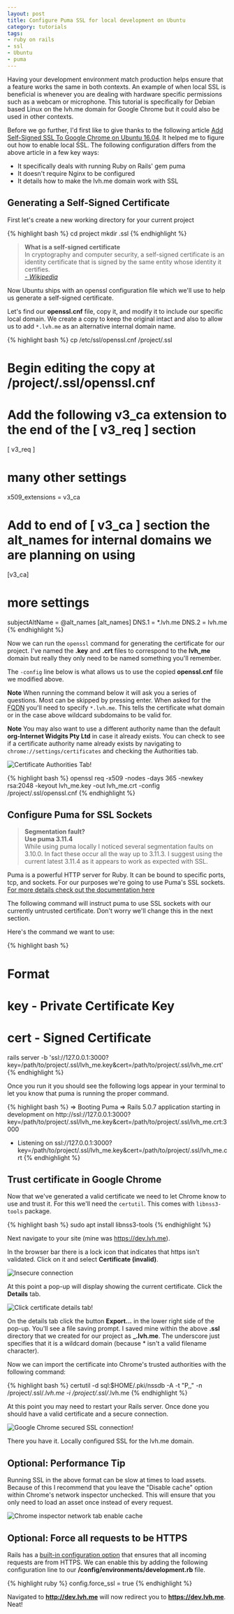 ```yaml
---
layout: post
title: Configure Puma SSL for local development on Ubuntu
category: tutorials
tags:
- ruby on rails
- ssl
- Ubuntu
- puma
---
```


Having your development environment match production helps ensure that a feature works the same in both contexts. An example of when local SSL is beneficial is whenever you are dealing with hardware specific permissions such as a webcam or microphone. This tutorial is specifically for Debian based Linux on the lvh.me domain for Google Chrome but it could also be used in other contexts.
<!--excerpt-->

Before we go further, I'd first like to give thanks to the following article <a href="https://leehblue.com/add-self-signed-ssl-google-chrome-ubuntu-16-04/">Add Self-Signed SSL To Google Chrome on Ubuntu 16.04</a>. It helped me to figure out how to enable local SSL. The following configuration differs from the above article in a few key ways:

* It specifically deals with running Ruby on Rails' gem puma
* It doesn't require Nginx to be configured
* It details how to make the lvh.me domain work with SSL

## Generating a Self-Signed Certificate

First let's create a new working directory for your current project

{% highlight bash %}
cd project
mkdir .ssl
{% endhighlight %}

<blockquote class="Info Info-right"><strong>What is a self-signed certificate</strong><br />
In cryptography and computer security, a self-signed certificate is an identity certificate that is signed by the same entity whose identity it certifies.
<br>
<cite><a href="https://en.wikipedia.org/wiki/Self-signed_certificate">- Wikipedia</a></cite>
</blockquote>

Now Ubuntu ships with an openssl configuration file which we'll use to help us generate a self-signed certificate.

Let's find our **openssl.cnf** file, copy it, and modify it to include our specific local domain. We create a copy to keep the original intact and also to allow us to add `*.lvh.me` as an alternative internal domain name.

{% highlight bash %}
cp /etc/ssl/openssl.cnf /project/.ssl

# Begin editing the copy at /project/.ssl/openssl.cnf
# Add the following v3_ca extension to the end of the [ v3_req ] section

[ v3_req ]
# many other settings
x509_extensions = v3_ca

# Add to end of [ v3_ca ] section the alt_names for internal domains we are planning on using

[v3_ca]
# more settings
subjectAltName = @alt_names
[alt_names]
DNS.1 = *.lvh.me
DNS.2 = lvh.me
{% endhighlight %}

Now we can run the `openssl` command for generating the certificate for our project. I've named the **.key** and **.crt** files to correspond to the **lvh_me** domain but really they only need to be named something you'll remember.

The `-config` line below is what allows us to use the copied **openssl.cnf** file we modified above.

**Note** When running the command below it will ask you a series of questions. Most can be skipped by pressing enter. When asked for the <abbr title="Fully qualified domain name">FQDN</abbr> you'll need to specify `*.lvh.me`. This tells the certificate what domain or in the case above wildcard subdomains to be valid for. 

**Note** You may also want to use a different authority name than the default **org-Internet Widgits Pty Ltd** in case it already exists. You can check to see if a certificate authority name already exists by navigating to `chrome://settings/certificates` and checking the Authorities tab.

![Certificate Authorities Tab!](/img/2018/settings-certificates-authorities.png)

{% highlight bash %}
openssl req -x509 -nodes -days 365 -newkey rsa:2048 -keyout lvh_me.key -out lvh_me.crt -config /project/.ssl/openssl.cnf
{% endhighlight %}

## Configure Puma for SSL Sockets

<blockquote class="Info Info-right"><strong>Segmentation fault?<br>Use puma 3.11.4</strong><br />
While using puma locally I noticed several segmentation faults on 3.10.0. In fact these occur all the way up to 3.11.3. I suggest using the current latest 3.11.4 as it appears to work as expected with SSL.
</blockquote>

Puma is a powerful HTTP server for Ruby. It can be bound to specific ports, tcp, and sockets. For our purposes we're going to use Puma's SSL sockets. <a href="https://www.rubydoc.info/gems/puma#Binding_TCP___Sockets">For more details check out the documentation here</a>

The following command will instruct puma to use SSL sockets with our currently untrusted certificate. Don't worry we'll change this in the next section.

Here's the command we want to use:

{% highlight bash %}
# Format 
# key - Private Certificate Key
# cert - Signed Certificate
rails server -b 'ssl://127.0.0.1:3000?key=/path/to/project/.ssl/lvh_me.key&cert=/path/to/project/.ssl/lvh_me.crt'
{% endhighlight %}

Once you run it you should see the following logs appear in your terminal to let you know that puma is running the proper command.

{% highlight bash %}
=> Booting Puma
=> Rails 5.0.7 application starting in development on http://ssl://127.0.0.1:3000?key=/path/to/project/.ssl/lvh_me.key&cert=/path/to/project/.ssl/lvh_me.crt:3000
* Listening on ssl://127.0.0.1:3000?key=/path/to/project/.ssl/lvh_me.key&cert=/path/to/project/.ssl/lvh_me.crt
{% endhighlight %}

## Trust certificate in Google Chrome

Now that we've generated a valid certificate we need to let Chrome know to use and trust it. For this we'll need the `certutil`. This comes with `libnss3-tools` package.

{% highlight bash %}
sudo apt install libnss3-tools
{% endhighlight %}

Next navigate to your site (mine was https://dev.lvh.me). 

In the browser bar there is a lock icon that indicates that https isn't validated. Click on it and select **Certificate (invalid)**.

![Insecure connection](/img/2018/insecure-connection.png)

At this point a pop-up will display showing the current certificate. Click the **Details** tab.

![Click certificate details tab!](/img/2018/click-details.png)

On the details tab click the button **Export...** in the lower right side of the pop-up. You'll see a file saving prompt. I saved mine within the above **.ssl** directory that we created for our project as **_.lvh.me**. The underscore just specifies that it is a wildcard domain (because * isn't a valid filename character).

Now we can import the certificate into Chrome's trusted authorities with the following command:

{% highlight bash %}
certutil -d sql:$HOME/.pki/nssdb -A -t "P,," -n /project/.ssl/_.lvh.me -i /project/.ssl/_.lvh.me
{% endhighlight %}

At this point you may need to restart your Rails server. Once done you should have a valid certificate and a secure connection.

![Google Chrome secured SSL connection!](/img/2018/connection-secured.png)

There you have it. Locally configured SSL for the lvh.me domain.

## Optional: Performance Tip

Running SSL in the above format can be slow at times to load assets. Because of this I recommend that you leave the "Disable cache" option within Chrome's network inspector unchecked. This will ensure that you only need to load an asset once instead of every request.

![Chrome inspector network tab enable cache](/img/2018/enable-cache.png)

## Optional: Force all requests to be HTTPS

Rails has a <a href="https://api.rubyonrails.org/v5.2.1.1/classes/ActionDispatch/SSL.html">built-in configuration option</a> that ensures that all incoming requests are from HTTPS. We can enable this by adding the following configuration line to our **/config/environments/development.rb** file.

{% highlight ruby %}
config.force_ssl = true
{% endhighlight %}

Navigated to **http://dev.lvh.me** will now redirect you to **https://dev.lvh.me**. Neat!
